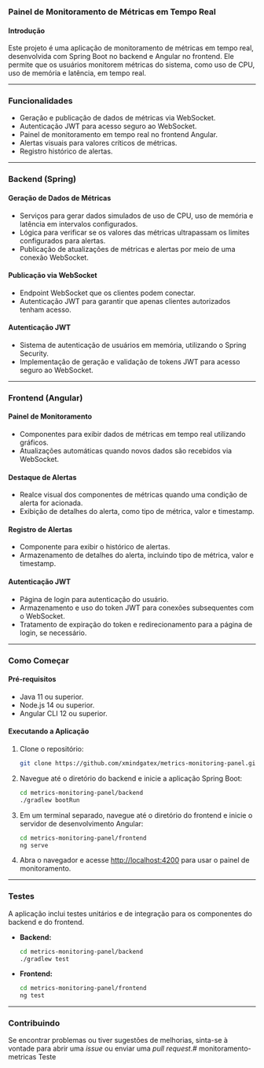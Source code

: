 ### **Painel de Monitoramento de Métricas em Tempo Real**

#### **Introdução**
Este projeto é uma aplicação de monitoramento de métricas em tempo real, desenvolvida com Spring Boot no backend e Angular no frontend. Ele permite que os usuários monitorem métricas do sistema, como uso de CPU, uso de memória e latência, em tempo real.

---

### **Funcionalidades**

- Geração e publicação de dados de métricas via WebSocket.
- Autenticação JWT para acesso seguro ao WebSocket.
- Painel de monitoramento em tempo real no frontend Angular.
- Alertas visuais para valores críticos de métricas.
- Registro histórico de alertas.

---

### **Backend (Spring)**

#### **Geração de Dados de Métricas**
- Serviços para gerar dados simulados de uso de CPU, uso de memória e latência em intervalos configurados.
- Lógica para verificar se os valores das métricas ultrapassam os limites configurados para alertas.
- Publicação de atualizações de métricas e alertas por meio de uma conexão WebSocket.

#### **Publicação via WebSocket**
- Endpoint WebSocket que os clientes podem conectar.
- Autenticação JWT para garantir que apenas clientes autorizados tenham acesso.

#### **Autenticação JWT**
- Sistema de autenticação de usuários em memória, utilizando o Spring Security.
- Implementação de geração e validação de tokens JWT para acesso seguro ao WebSocket.

---

### **Frontend (Angular)**

#### **Painel de Monitoramento**
- Componentes para exibir dados de métricas em tempo real utilizando gráficos.
- Atualizações automáticas quando novos dados são recebidos via WebSocket.

#### **Destaque de Alertas**
- Realce visual dos componentes de métricas quando uma condição de alerta for acionada.
- Exibição de detalhes do alerta, como tipo de métrica, valor e timestamp.

#### **Registro de Alertas**
- Componente para exibir o histórico de alertas.
- Armazenamento de detalhes do alerta, incluindo tipo de métrica, valor e timestamp.

#### **Autenticação JWT**
- Página de login para autenticação do usuário.
- Armazenamento e uso do token JWT para conexões subsequentes com o WebSocket.
- Tratamento de expiração do token e redirecionamento para a página de login, se necessário.

---

### **Como Começar**

#### **Pré-requisitos**
- Java 11 ou superior.
- Node.js 14 ou superior.
- Angular CLI 12 ou superior.

#### **Executando a Aplicação**

1. Clone o repositório:
   ```bash
   git clone https://github.com/xmindgatex/metrics-monitoring-panel.git
   ```

2. Navegue até o diretório do backend e inicie a aplicação Spring Boot:
   ```bash
   cd metrics-monitoring-panel/backend
   ./gradlew bootRun
   ```

3. Em um terminal separado, navegue até o diretório do frontend e inicie o servidor de desenvolvimento Angular:
   ```bash
   cd metrics-monitoring-panel/frontend
   ng serve
   ```

4. Abra o navegador e acesse [http://localhost:4200](http://localhost:4200) para usar o painel de monitoramento.

---

### **Testes**

A aplicação inclui testes unitários e de integração para os componentes do backend e do frontend.

- **Backend:**
  ```bash
  cd metrics-monitoring-panel/backend
  ./gradlew test
  ```

- **Frontend:**
  ```bash
  cd metrics-monitoring-panel/frontend
  ng test
  ```

---

### **Contribuindo**
Se encontrar problemas ou tiver sugestões de melhorias, sinta-se à vontade para abrir uma *issue* ou enviar uma *pull request*.# monitoramento-metricas
Teste
